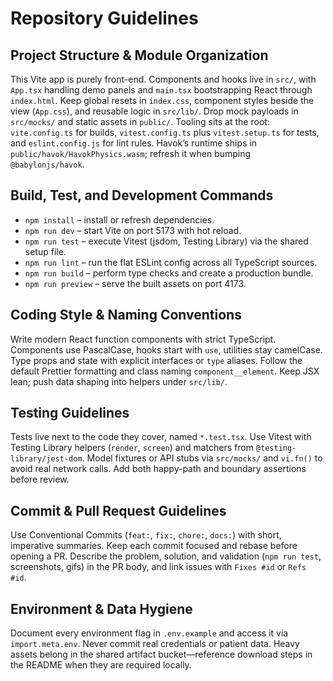 # Repository Guidelines

## Project Structure & Module Organization
This Vite app is purely front-end. Components and hooks live in `src/`, with `App.tsx` handling demo panels and `main.tsx` bootstrapping React through `index.html`. Keep global resets in `index.css`, component styles beside the view (`App.css`), and reusable logic in `src/lib/`. Drop mock payloads in `src/mocks/` and static assets in `public/`. Tooling sits at the root: `vite.config.ts` for builds, `vitest.config.ts` plus `vitest.setup.ts` for tests, and `eslint.config.js` for lint rules. Havok’s runtime ships in `public/havok/HavokPhysics.wasm`; refresh it when bumping `@babylonjs/havok`.

## Build, Test, and Development Commands
- `npm install` – install or refresh dependencies.
- `npm run dev` – start Vite on port 5173 with hot reload.
- `npm run test` – execute Vitest (jsdom, Testing Library) via the shared setup file.
- `npm run lint` – run the flat ESLint config across all TypeScript sources.
- `npm run build` – perform type checks and create a production bundle.
- `npm run preview` – serve the built assets on port 4173.

## Coding Style & Naming Conventions
Write modern React function components with strict TypeScript. Components use PascalCase, hooks start with `use`, utilities stay camelCase. Type props and state with explicit interfaces or `type` aliases. Follow the default Prettier formatting and class naming `component__element`. Keep JSX lean; push data shaping into helpers under `src/lib/`.

## Testing Guidelines
Tests live next to the code they cover, named `*.test.tsx`. Use Vitest with Testing Library helpers (`render`, `screen`) and matchers from `@testing-library/jest-dom`. Model fixtures or API stubs via `src/mocks/` and `vi.fn()` to avoid real network calls. Add both happy-path and boundary assertions before review.

## Commit & Pull Request Guidelines
Use Conventional Commits (`feat:`, `fix:`, `chore:`, `docs:`) with short, imperative summaries. Keep each commit focused and rebase before opening a PR. Describe the problem, solution, and validation (`npm run test`, screenshots, gifs) in the PR body, and link issues with `Fixes #id` or `Refs #id`.

## Environment & Data Hygiene
Document every environment flag in `.env.example` and access it via `import.meta.env`. Never commit real credentials or patient data. Heavy assets belong in the shared artifact bucket—reference download steps in the README when they are required locally.
